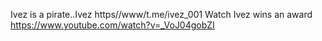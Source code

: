 Ivez is a pirate..Ivez https//www/t.me/ivez_001
Watch Ivez wins an award https://www.youtube.com/watch?v=_VoJ04gobZI

